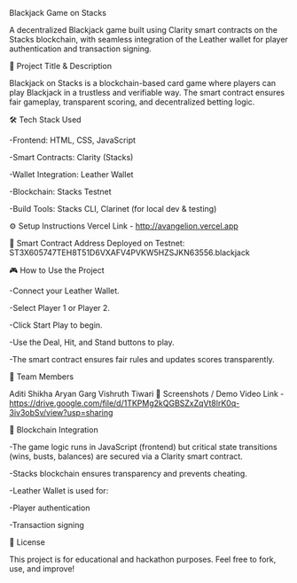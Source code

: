 Blackjack Game on Stacks

A decentralized Blackjack game built using Clarity smart contracts on the Stacks blockchain, with seamless integration of the Leather wallet for player authentication and transaction signing.

🚀 Project Title & Description

Blackjack on Stacks is a blockchain-based card game where players can play Blackjack in a trustless and verifiable way. The smart contract ensures fair gameplay, transparent scoring, and decentralized betting logic.

🛠️ Tech Stack Used

-Frontend: HTML, CSS, JavaScript

-Smart Contracts: Clarity (Stacks)

-Wallet Integration: Leather Wallet

-Blockchain: Stacks Testnet

-Build Tools: Stacks CLI, Clarinet (for local dev & testing)

⚙️ Setup Instructions Vercel Link - http://avangelion.vercel.app

📜 Smart Contract Address Deployed on Testnet: ST3X605747TEH8T51D6VXAFV4PVKW5HZSJKN63556.blackjack

🎮 How to Use the Project

-Connect your Leather Wallet.

-Select Player 1 or Player 2.

-Click Start Play to begin.

-Use the Deal, Hit, and Stand buttons to play.

-The smart contract ensures fair rules and updates scores transparently.

👥 Team Members

Aditi Shikha
Aryan Garg
Vishruth Tiwari
📸 Screenshots / Demo Video Link - https://drive.google.com/file/d/1TKPMg2kQGBSZxZqVt8lrK0q-3iv3obSv/view?usp=sharing

🔗 Blockchain Integration

-The game logic runs in JavaScript (frontend) but critical state transitions (wins, busts, balances) are secured via a Clarity smart contract.

-Stacks blockchain ensures transparency and prevents cheating.

-Leather Wallet is used for:

-Player authentication

-Transaction signing

📜 License

This project is for educational and hackathon purposes. Feel free to fork, use, and improve!